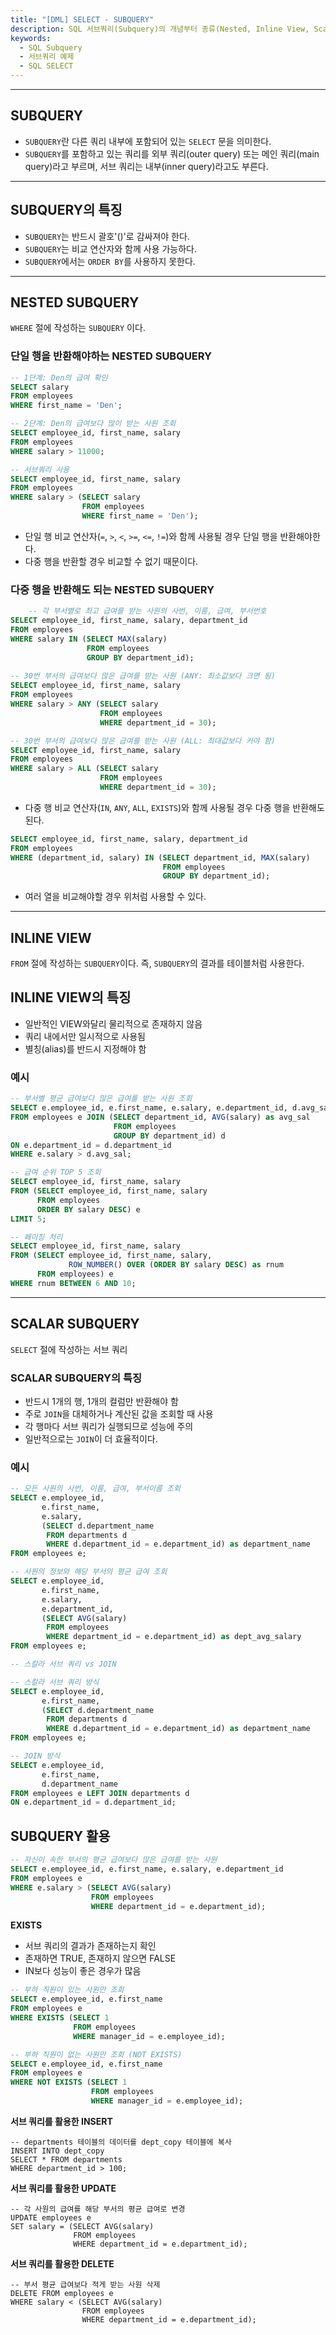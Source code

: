 ```yaml
---
title: "[DML] SELECT - SUBQUERY"
description: SQL 서브쿼리(Subquery)의 개념부터 종류(Nested, Inline View, Scalar)별 특징과 활용법까지 단계별로 설명합니다. 예제 중심으로 SELECT문에서 서브쿼리를 효율적으로 사용하는 방법을 배울 수 있습니다.
keywords:
  - SQL Subquery
  - 서브쿼리 예제
  - SQL SELECT
---
```

---
## SUBQUERY

- `SUBQUERY`란 다른 쿼리 내부에 포함되어 있는 `SELECT` 문을 의미한다.
- `SUBQUERY`를 포함하고 있는 쿼리를 외부 쿼리(outer query) 또는 메인 쿼리(main query)라고 부르며, 서브 쿼리는 내부(inner query)라고도 부른다.


---
## SUBQUERY의 특징

- `SUBQUERY`는 반드시 괄호'()'로 감싸져야 한다.
- `SUBQUERY`는 비교 연산자와 함께 사용 가능하다.
- `SUBQUERY`에서는 `ORDER BY`를 사용하지 못한다.


---
## NESTED SUBQUERY

`WHERE` 절에 작성하는 `SUBQUERY` 이다.

### 단일 행을 반환해야하는 NESTED SUBQUERY

```SQL
-- 1단계: Den의 급여 확인
SELECT salary
FROM employees
WHERE first_name = 'Den';

-- 2단계: Den의 급여보다 많이 받는 사원 조회
SELECT employee_id, first_name, salary
FROM employees
WHERE salary > 11000;

-- 서브쿼리 사용
SELECT employee_id, first_name, salary
FROM employees
WHERE salary > (SELECT salary
                FROM employees
                WHERE first_name = 'Den');
```

- 단일 행 비교 연산자(`=`, `>`, `<`, `>=`, `<=`, `!=`)와 함께 사용될 경우 단일 행을 반환해야한다.
- 다중 행을 반환할 경우 비교할 수 없기 때문이다.

### 다중 행을 반환해도 되는 NESTED SUBQUERY

```SQL
	-- 각 부서별로 최고 급여를 받는 사원의 사번, 이름, 급여, 부서번호
SELECT employee_id, first_name, salary, department_id
FROM employees
WHERE salary IN (SELECT MAX(salary)
                 FROM employees
                 GROUP BY department_id);
                 
-- 30번 부서의 급여보다 많은 급여를 받는 사원 (ANY: 최소값보다 크면 됨)
SELECT employee_id, first_name, salary
FROM employees
WHERE salary > ANY (SELECT salary
                    FROM employees
                    WHERE department_id = 30);

-- 30번 부서의 급여보다 많은 급여를 받는 사원 (ALL: 최대값보다 커야 함)
SELECT employee_id, first_name, salary
FROM employees
WHERE salary > ALL (SELECT salary
                    FROM employees
                    WHERE department_id = 30);
```

- 다중 행 비교 연산자(`IN`, `ANY`, `ALL`, `EXISTS`)와 함께 사용될 경우 다중 행을 반환해도 된다.


```SQL
SELECT employee_id, first_name, salary, department_id
FROM employees
WHERE (department_id, salary) IN (SELECT department_id, MAX(salary)
                                  FROM employees
                                  GROUP BY department_id);
```

- 여러 열을 비교해야할 경우 위처럼 사용할 수 있다.


---
## INLINE VIEW

`FROM` 절에 작성하는 `SUBQUERY`이다. 즉, `SUBQUERY`의 결과를 테이블처럼 사용한다.


## INLINE VIEW의 특징

- 일반적인 VIEW와달리 물리적으로 존재하지 않음
- 쿼리 내에서만 일시적으로 사용됨
- 별칭(alias)를 반드시 지정해야 함

### 예시

```SQL
-- 부서별 평균 급여보다 많은 급여를 받는 사원 조회
SELECT e.employee_id, e.first_name, e.salary, e.department_id, d.avg_sal
FROM employees e JOIN (SELECT department_id, AVG(salary) as avg_sal
                       FROM employees
                       GROUP BY department_id) d
ON e.department_id = d.department_id
WHERE e.salary > d.avg_sal;
```


```SQL
-- 급여 순위 TOP 5 조회
SELECT employee_id, first_name, salary
FROM (SELECT employee_id, first_name, salary
      FROM employees
      ORDER BY salary DESC) e
LIMIT 5;
```


```SQL
-- 페이징 처리
SELECT employee_id, first_name, salary
FROM (SELECT employee_id, first_name, salary,
             ROW_NUMBER() OVER (ORDER BY salary DESC) as rnum
      FROM employees) e
WHERE rnum BETWEEN 6 AND 10;
```


---
## SCALAR SUBQUERY

`SELECT` 절에 작성하는 서브 쿼리

### SCALAR SUBQUERY의 특징

- 반드시 1개의 행, 1개의 컬럼만 반환해야 함
- 주로 `JOIN`을 대체하거나 계산된 값을 조회할 때 사용
- 각 행마다 서브 쿼리가 실행되므로 성능에 주의
- 일반적으로는 `JOIN`이 더 효율적이다.

### 예시

```SQL
-- 모든 사원의 사번, 이름, 급여, 부서이름 조회
SELECT e.employee_id, 
       e.first_name, 
       e.salary,
       (SELECT d.department_name
        FROM departments d
        WHERE d.department_id = e.department_id) as department_name
FROM employees e;
```


```SQL
-- 사원의 정보와 해당 부서의 평균 급여 조회
SELECT e.employee_id,
       e.first_name,
       e.salary,
       e.department_id,
       (SELECT AVG(salary)
        FROM employees
        WHERE department_id = e.department_id) as dept_avg_salary
FROM employees e;
```


```SQL
-- 스칼라 서브 쿼리 vs JOIN

-- 스칼라 서브 쿼리 방식
SELECT e.employee_id, 
       e.first_name,
       (SELECT d.department_name
        FROM departments d
        WHERE d.department_id = e.department_id) as department_name
FROM employees e;

-- JOIN 방식
SELECT e.employee_id, 
       e.first_name,
       d.department_name
FROM employees e LEFT JOIN departments d
ON e.department_id = d.department_id;
```

## SUBQUERY 활용

```SQL
-- 자신이 속한 부서의 평균 급여보다 많은 급여를 받는 사원
SELECT e.employee_id, e.first_name, e.salary, e.department_id
FROM employees e
WHERE e.salary > (SELECT AVG(salary)
                  FROM employees
                  WHERE department_id = e.department_id);
```


**EXISTS**

- 서브 쿼리의 결과가 존재하는지 확인
- 존재하면 TRUE, 존재하지 않으면 FALSE
- IN보다 성능이 좋은 경우가 많음


```SQL
-- 부하 직원이 있는 사원만 조회
SELECT e.employee_id, e.first_name
FROM employees e
WHERE EXISTS (SELECT 1
              FROM employees
              WHERE manager_id = e.employee_id);
```


```SQL
-- 부하 직원이 없는 사원만 조회 (NOT EXISTS)
SELECT e.employee_id, e.first_name
FROM employees e
WHERE NOT EXISTS (SELECT 1
                  FROM employees
                  WHERE manager_id = e.employee_id);
```


**서브 쿼리를 활용한 INSERT**

```MySQL
-- departments 테이블의 데이터를 dept_copy 테이블에 복사
INSERT INTO dept_copy
SELECT * FROM departments
WHERE department_id > 100;
```


**서브 쿼리를 활용한 UPDATE**

```MySQL
-- 각 사원의 급여를 해당 부서의 평균 급여로 변경
UPDATE employees e
SET salary = (SELECT AVG(salary)
              FROM employees
              WHERE department_id = e.department_id);
```


**서브 쿼리를 활용한 DELETE**

```MySQL
-- 부서 평균 급여보다 적게 받는 사원 삭제
DELETE FROM employees e
WHERE salary < (SELECT AVG(salary)
                FROM employees
                WHERE department_id = e.department_id);
```
